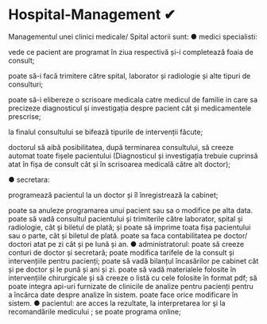 # Hospital-Management ✔

Managementul unei clinici medicale/ Spital    actorii sunt:
● medici specialisti:

vede ce pacient are programat în ziua respectivă și-i completează foaia de consult;

poate să-i facă trimitere către spital, laborator și radiologie și alte tipuri de consulturi;

poate să-i elibereze o scrisoare medicala catre medicul de familie in care sa precizeze diagnosticul și investigația despre pacient cât și medicamentele prescrise;

la finalul consultului se bifează tipurile de intervenții făcute;

 doctorul să aibă posibilitatea, după terminarea consultului, să creeze automat toate fișele pacientului (Diagnosticul și investigația trebuie cuprinsă atat în fișa de consult cât și în scrisoarea medicală către alt doctor);

● secretara:

 programează pacientul la un doctor și îl înregistrează la cabinet;
 
 poate sa anuleze programarea unui pacient sau sa o modifice pe alta data. poate să vadă consultul pacientului și trimiterile către laborator, spital și radiologie, cât
și biletul de plată; și poate să imprime toata fișa pacientului sau o parte, cât și biletul de plată.
 poate sa faca contabilitatea pe doctor/ doctori atat pe zi cât și pe lună și an.
● administratorul:
 poate să creeze conturi de doctor și secretară;
 poate modifica tarifele de la consult și intervențiile pentru pacienți;
 poate să vadă bilanțul încasărilor pe cabinet cât și pe doctor și le pună și ani și zi.
 poate să vadă materialele folosite în intervențiile chirurgicale și să creeze o listă cu
cele folosite în format pdf;
 să poate integra api-uri furnizate de clinicile de analize pentru pacienți pentru a încărca
date despre analize în sistem.
 poate face orice modificare în sistem.
● pacientul:
 are acces la rezultate, la interpretarea lor şi la recomandările medicului ;
 se poate programa online;

